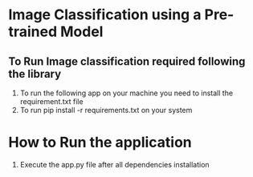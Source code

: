 # Image Classification using a Pre-trained Model

## To Run Image classification required following the library 
1. To run the following app on your machine you need to install the requirement.txt file
2. To run pip install -r requirements.txt on your system

# How to Run the application
1. Execute the app.py file after all dependencies installation 

